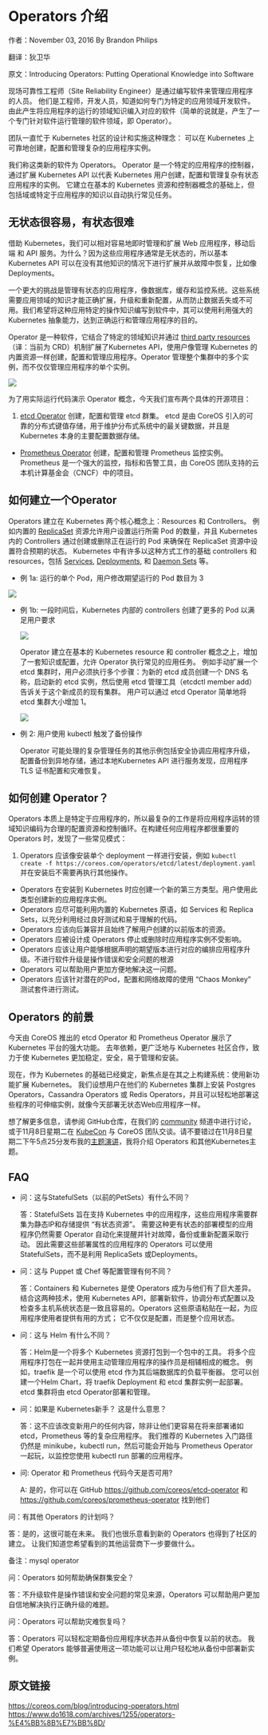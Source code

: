 # Operators 介绍
作者：November 03, 2016 By Brandon Philips

翻译：狄卫华

原文：Introducing Operators: Putting Operational Knowledge into Software

现场可靠性工程师（Site Reliability Engineer）是通过编写软件来管理应用程序的人员。 他们是工程师，开发人员，知道如何专门为特定的应用领域开发软件。 由此产生将应用程序的运行的领域知识编入对应的软件（简单的说就是，产生了一个专门针对软件运行管理的软件领域，即 Operator）。

团队一直忙于 Kubernetes 社区的设计和实施这种理念： 可以在 Kubernetes 上可靠地创建，配置和管理复杂的应用程序实例。

我们称这类新的软件为 Operators。 Operator 是一个特定的应用程序的控制器，通过扩展 Kubernetes API 以代表 Kubernetes 用户创建，配置和管理复杂有状态应用程序的实例。 它建立在基本的 Kubernetes 资源和控制器概念的基础上，但包括域或特定于应用程序的知识以自动执行常见任务。
## 无状态很容易，有状态很难
借助 Kubernetes，我们可以相对容易地即时管理和扩展 Web 应用程序，移动后端 和 API 服务。为什么？因为这些应用程序通常是无状态的，所以基本 Kubernetes API 可以在没有其他知识的情况下进行扩展并从故障中恢复，比如像 Deployments。

一个更大的挑战是管理有状态的应用程序，像数据库，缓存和监控系统。这些系统需要应用领域的知识才能正确扩展，升级和重新配置，从而防止数据丢失或不可用。我们希望将这种应用特定的操作知识编写到软件中，其可以使用利用强大的 Kubernetes 抽象能力，达到正确运行和管理应用程序的目的。

Operator 是一种软件，它结合了特定的领域知识并通过 [third party resources](http://kubernetes.io/docs/user-guide/thirdpartyresources/) （译：当前为 CRD）机制扩展了Kubernetes API，使用户像管理 Kubernetes 的内置资源一样创建，配置和管理应用程序。Operator 管理整个集群中的多个实例，而不仅仅管理应用程序的单个实例。

![](./pic/Overview-etcd_0.png)

为了用实际运行代码演示 Operator 概念，今天我们宣布两个具体的开源项目：

1. [etcd Operator](https://coreos.com/blog/introducing-the-etcd-operator.html) 创建，配置和管理 etcd 群集。 etcd 是由 CoreOS 引入的可靠的分布式键值存储，用于维护分布式系统中的最关键数据，并且是 Kubernetes 本身的主要配置数据存储。
- [Prometheus Operator](https://coreos.com/blog/the-prometheus-operator.html) 创建，配置和管理 Prometheus 监控实例。 Prometheus 是一个强大的监控，指标和告警工具，由 CoreOS 团队支持的云本机计算基金会（CNCF）中的项目。

## 如何建立一个Operator
Operators 建立在 Kubernetes 两个核心概念上：Resources 和 Controllers。 例如内置的 [ReplicaSet](http://kubernetes.io/docs/user-guide/replicasets/) 资源允许用户设置运行所需 Pod 的数量，并且 Kubernetes 内的 Controllers 通过创建或删除正在运行的 Pod 来确保在 ReplicaSet 资源中设置符合预期的状态。 Kubernetes 中有许多以这种方式工作的基础 controllers 和 resources，包括 [Services](http://kubernetes.io/docs/user-guide/services/), [Deployments](http://kubernetes.io/docs/user-guide/deployments/), 和 [Daemon Sets](http://kubernetes.io/docs/admin/daemons/) 等。

- 例 1a: 运行的单个 Pod，用户修改期望运行的 Pod 数目为 3

![](./pic/RS-before.png)

- 例 1b: 一段时间后，Kubernetes 内部的 controllers 创建了更多的 Pod 以满足用户要求

	![](./pic/RS-scaled.png)

	Operator 建立在基本的 Kubernetes resource 和 controller 概念之上，增加了一套知识或配置，允许 Operator 执行常见的应用任务。 例如手动扩展一个 etcd 集群时，用户必须执行多个步骤：为新的 etcd 成员创建一个 DNS 名称，启动新的 etcd 实例，然后使用 etcd 管理工具（etcdctl member add）告诉关于这个新成员的现有集群。 用户可以通过 etcd Operator 简单地将 etcd 集群大小增加 1。

	![](./pic/Operator-scale.png)

- 例 2: 用户使用 kubectl 触发了备份操作

	Operator 可能处理的复杂管理任务的其他示例包括安全协调应用程序升级，配置备份到异地存储，通过本地Kubernetes API 进行服务发现，应用程序 TLS 证书配置和灾难恢复。

## 如何创建 Operator？
Operators 本质上是特定于应用程序的，所以最复杂的工作是将应用程序运转的领域知识编码为合理的配置资源和控制循环。在构建任何应用程序都很重要的 Operators 时，发现了一些常见模式：

1. Operators 应该像安装单个 deployment 一样进行安装，例如 `kubectl create -f https://coreos.com/operators/etcd/latest/deployment.yaml` 并在安装后不需要再执行其他操作。
- Operators 在安装到 Kubernetes 时应创建一个新的第三方类型。用户使用此类型创建新的应用程序实例。
- Operators 应尽可能利用内置的 Kubernetes 原语，如 Services 和 Replica Sets，以充分利用经过良好测试和易于理解的代码。
- Operators 应该向后兼容并且始终了解用户创建的以前版本的资源。
- Operators 应被设计成 Operators 停止或删除时应用程序实例不受影响。
- Operators 应该让用户能够根据声明的期望版本进行对应的编排应用程序升级。不进行软件升级是操作错误和安全问题的根源
- Operators 可以帮助用户更加方便地解决这一问题。
- Operators 应该针对潜在的Pod，配置和网络故障的使用 “Chaos Monkey” 测试套件进行测试。

## Operators 的前景
今天由 CoreOS 推出的 etcd Operator 和 Prometheus Operator 展示了 Kubernetes 平台的强大功能。 去年依赖，更广泛地与 Kubernetes 社区合作，致力于使 Kubernetes 更加稳定，安全，易于管理和安装。

现在，作为 Kubernetes 的基础已经奠定，新焦点是在其之上构建系统：使用新功能扩展 Kubernetes。 我们设想用户在他们的 Kubernetes 集群上安装 Postgres Operators，Cassandra Operators 或 Redis Operators，并且可以轻松地部署这些程序的可伸缩实例，就像今天部署无状态Web应用程序一样。

想了解更多信息，请参阅 GitHub仓库，在我们的 [community](https://coreos.com/community/) 频道中进行讨论，或于11月8日星期二在 [KubeCon](https://tectonic.com/blog/kubecon-preview.html) 与 CoreOS 团队交谈。请不要错过在11月8日星期二下午5点25分发布我的[主题演讲](https://cnkc16.sched.org/event/8g4I)，我将介绍 Operators 和其他Kubernetes主题。

## FAQ
- 问：这与StatefulSets（以前的PetSets）有什么不同？

	答：StatefulSets 旨在支持 Kubernetes 中的应用程序，这些应用程序需要群集为静态IP和存储提供 “有状态资源”。 需要这种更有状态的部署模型的应用程序仍然需要 Operator 自动化来提醒并针对故障，备份或重新配置采取行动。 因此需要这些部署属性的应用程序的 Operators 可以使用 StatefulSets，而不是利用 ReplicaSets 或Deployments。

- 问：这与 Puppet 或 Chef 等配置管理有何不同？

	答：Containers 和 Kubernetes 是使 Operators 成为与他们有了巨大差异。 结合这两种技术，使用 Kubernetes API，部署新软件，协调分布式配置以及检查多主机系统状态是一致且容易的。Operators 这些原语粘贴在一起，为应用程序使用者提供有用的方式； 它不仅仅是配置，而是整个应用状态。

- 问：这与 Helm 有什么不同？

	答：Helm是一个将多个 Kubernetes 资源打包到一个包中的工具。 将多个应用程序打包在一起并使用主动管理应用程序的操作员是相辅相成的概念。 例如，traefik 是一个可以使用 etcd 作为其后端数据库的负载平衡器。 您可以创建一个Helm Chart，将 traefik Deployment 和 etcd 集群实例一起部署。 etcd 集群将由 etcd Operator部署和管理。

- 问：如果是 Kubernetes新手？ 这是什么意思？

	答：这不应该改变新用户的任何内容，除非让他们更容易在将来部署诸如 etcd，Prometheus 等的复杂应用程序。 我们推荐的 Kubernetes 入门路径仍然是 minikube，kubectl run，然后可能会开始与 Prometheus Operator 一起玩，以监控您使用 kubectl run 部署的应用程序。

- 问: Operator 和 Prometheus 代码今天是否可用?

	A: 是的，你可以在 GitHub https://github.com/coreos/etcd-operator 和 https://github.com/coreos/prometheus-operator 找到他们


问：有其他 Operators 的计划吗？

答：是的，这很可能在未来。 我们也很乐意看到新的 Operators 也得到了社区的建立。 让我们知道您希望看到的其他运营商下一步要做什么。

备注：mysql operator

问：Operators 如何帮助确保群集安全？

答：不升级软件是操作错误和安全问题的常见来源，Operators 可以帮助用户更加自信地解决执行正确升级的难题。

问：Operators 可以帮助灾难恢复吗？

答：Operators 可以轻松定期备份应用程序状态并从备份中恢复以前的状态。 我们希望 Operators 能够普遍使用这一项功能可以让用户轻松地从备份中部署新实例。

## 原文链接
https://coreos.com/blog/introducing-operators.html
https://www.do1618.com/archives/1255/operators-%E4%BB%8B%E7%BB%8D/
